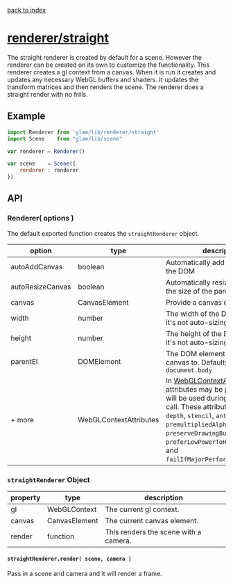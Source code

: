 [back to index](./)
# [renderer/straight](https://github.com/glamjs/glam/tree/master/lib/renderer/straight)

The straight renderer is created by default for a scene. However the renderer can be created on its own to customize the functionality. This renderer creates a gl context from a canvas. When it is run it creates and updates any necessary WebGL buffers and shaders. It updates the transform matrices and then renders the scene. The renderer does a straight render with no frills.

## Example

```js
import Renderer from 'glam/lib/renderer/straight'
import Scene    from "glam/lib/scene"

var renderer = Renderer()

var scene    = Scene({
	renderer : renderer
})
```

## API

### Renderer( options )

The default exported function creates the `straightRenderer` object. 

| option           | type          | description |
| ---------------- | ------------- | ----------- |
| autoAddCanvas    | boolean       | Automatically add the canvas to the DOM |
| autoResizeCanvas | boolean       | Automatically resize the canvas to the size of the parent element |
| canvas           | CanvasElement | Provide a canvas element |
| width            | number        | The width of the DOM element if it's not auto-sizing |
| height           | number        | The height of the DOM element if it's not auto-sizing |
| parentEl         | DOMElement    | The DOM element to attach the canvas to. Defaults to the `document.body` |
| + more  | WebGLContextAttributes | In [WebGLContextAttributes](https://www.khronos.org/registry/webgl/specs/1.0/#5.2) attributes may be passed in. They will be used during the `getContext` call. These attributes are `alpha`, `depth`, `stencil`, `antialias`, `premultipliedAlpha`, `preserveDrawingBuffer`, `preferLowPowerToHighPerformance`, and `failIfMajorPerformanceCaveat`. |


### `straightRenderer` Object

| property | type          | description |
| -------- | ------------- | ----------- |
| gl       | WebGLContext  | The current gl context. |
| canvas   | CanvasElement | The current canvas element. |
| render   | function      | This renders the scene with a camera. |

#### `straightRenderer.render( scene, camera )`

Pass in a scene and camera and it will render a frame.
